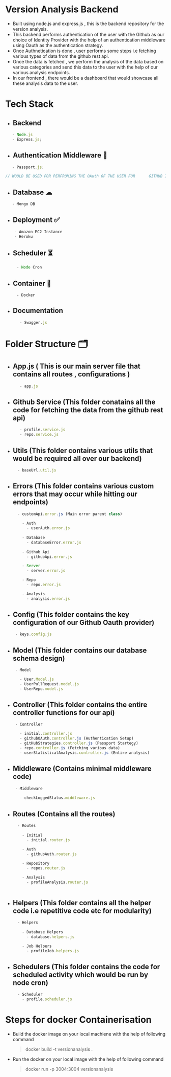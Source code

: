 # Version Analysis Backend

- Built using node.js and express.js , this is the backend repository for the version analysis.
- This backend performs authentication of the user with the Github as our choice of Identity Provider with the help of an authentication middleware using Oauth as the authentication strategy.
- Once Authnetication is done , user performs some steps i.e fetching various types of data from the github rest api.
- Once the data is fetched , we perform the analysis of the data based on various categories and send this data to the user with the help of our various analysis endpoints.
- In our frontend , there would be a dashboard that would showcase all these analysis data to the user.

# Tech Stack

- ## Backend

``` javascript
   - Node.js 
   - Express.js;
```

- ## Authentication Middleware 🔐

``` javascript
   - Passport.js;

// WOULD BE USED FOR PERFROMING THE OAuth OF THE USER FOR      GITHUB IDENTITY PROVIDER.
```

- ## Database ☁︎

``` c++
   - Mongo DB
```

- ## Deployment ✅

``` javascript
    - Amazon EC2 Instance
    - Heroku
```

- ## Scheduler ⏳

``` javascript
     - Node Cron
```

- ## Container 🐬

```docker
     - Docker
```

- ## Documentation
  
  ``` javascript
     - Swagger.js
  ```

# Folder Structure 🗂️

- ## App.js ( This is our main server file that contains all routes , configurations )
  
  ``` javascript
     - app.js
  ```

- ## Github Service (This folder conatains all the code for fetching the data from the github rest api)
  
  ``` javascript
     - profile.service.js 
     - repo.service.js
  ```

- ## Utils (This folder contains various utils that would be required all over our backend)
  
  ``` javascript
    - baseUrl.util.js
  ```

- ## Errors (This folder contains various custom errors that may occur while hitting our endpoints)
  
  ``` javascript
    - customApi.error.js (Main error parent class)
      
      - Auth
        - userAuth.error.js
      
      - Database
        - databaseError.error.js
      
      - Github Api
        - githubApi.error.js

      - Server
        - server.error.js

      - Repo
        - repo.error.js

      - Analysis
        - analysis.error.js
  ```

- ## Config (This folder contains the key configuration of our Github Oauth provider)
   
   ``` javascript
    - keys.config.js
   ```

- ## Model (This folder contains our database schema design)

   ``` javascript
    - Model

      - User.Model.js
      - UserPullRequest.model.js
      - UserRepo.model.js

   ```

- ## Controller (This folder contains the entire controller functions for our api)
   
   ``` javascript
    - Controller 

      - initial.controller.js
      - githubOAuth.controller.js (Authentication Setup)
      - gitHubStrategies.controller.js (Passport Startegy)
      - repo.controller.js (Fetching various data)
      - userStatisticalAnalysis.controller.js (Entire analysis)

   ```

- ## Middleware (Contains minimal middleware code)
   
   ``` javascript
    - Middleware
     
      - checkLoggedStatus.middleware.js
   ```

- ## Routes (Contains all the routes)
  
  ``` javascript
    - Routes
      
      - Initial
        - initial.router.js
      
      - Auth
        - githubAuth.router.js

      - Repository
        - repos.router.js

      - Analysis
        - profileAnalysis.router.js
    
  ```

- ## Helpers (This folder contains all the helper code i.e repetitive code etc for modularity)
  
  ``` javascript
    - Helpers
    
      - Database Helpers
        - database.helpers.js

      - Job Helpers
        - profileJob.helpers.js
  ```

- ## Schedulers (This folder contains the code for scheduled activity which would be run by node cron)

  ``` javascript
    - Scheduler
      - profile.scheduler.js
  ```

# Steps for docker Containerisation

 - Build the docker image on your local machiene with the help of following command 
   
   > docker build -t versionanalysis .

 - Run the docker on your local image with the help of following command
   
   >  docker run -p 3004:3004 versionanalysis 
 